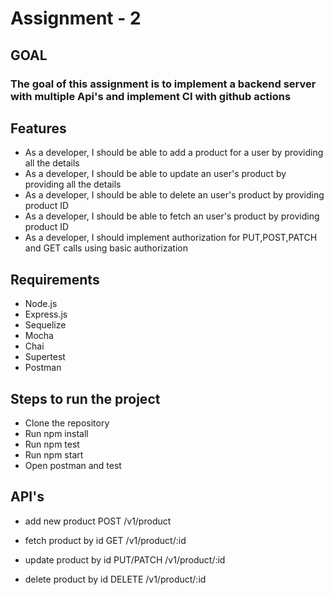 # Assignment - 2

## GOAL

### The goal of this assignment is to implement a backend server with multiple Api's and implement CI with github actions

## Features

- As a developer, I should be able to add a product for a user by providing all the details
- As a developer, I should be able to update an user's product by providing all the details
- As a developer, I should be able to delete an user's product by providing product ID
- As a developer, I should be able to fetch an user's product by providing product ID
- As a developer, I should implement authorization for PUT,POST,PATCH and GET calls using basic authorization

## Requirements

- Node.js
- Express.js
- Sequelize
- Mocha
- Chai
- Supertest
- Postman

## Steps to run the project

- Clone the repository
- Run npm install
- Run npm test
- Run npm start
- Open postman and test

## API's

- add new product
  POST /v1/product

- fetch product by id
  GET /v1/product/:id

- update product by id
  PUT/PATCH /v1/product/:id

- delete product by id
  DELETE /v1/product/:id
